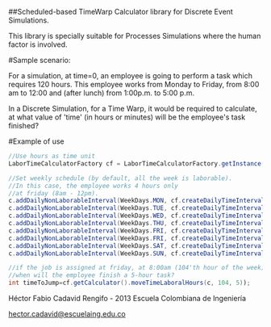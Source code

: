 
##Scheduled-based TimeWarp Calculator library for Discrete Event Simulations.

This library is specially suitable for Processes Simulations where the human 
factor is involved. 

#Sample scenario:

For a simulation, at time=0, an employee is going to perform a task which requires 
120 hours. This employee works from Monday to Friday, from 8:00 am to 12:00 and 
(after lunch) from 1:00p.m. to 5:00 p.m.

In a Discrete Simulation, for a Time Warp, it would be required to calculate, 
at what value of 'time' (in hours or minutes) will be the employee's task
finished?


#Example of use

```java
//Use hours as time unit
LaborTimeCalculatorFactory cf = LaborTimeCalculatorFactory.getInstance(TimeUnit.HOUR);

//Set weekly schedule (by default, all the week is laborable). 
//In this case, the employee works 4 hours only 
//at friday (8am - 12pm).
c.addDailyNonLaborableInterval(WeekDays.MON, cf.createDailyTimeInterval(0, 24));
c.addDailyNonLaborableInterval(WeekDays.TUE, cf.createDailyTimeInterval(0, 24));
c.addDailyNonLaborableInterval(WeekDays.WED, cf.createDailyTimeInterval(0, 24));
c.addDailyNonLaborableInterval(WeekDays.THU, cf.createDailyTimeInterval(0, 24));
c.addDailyNonLaborableInterval(WeekDays.FRI, cf.createDailyTimeInterval(0, 8));
c.addDailyNonLaborableInterval(WeekDays.FRI, cf.createDailyTimeInterval(12, 24));
c.addDailyNonLaborableInterval(WeekDays.SAT, cf.createDailyTimeInterval(0, 24));
c.addDailyNonLaborableInterval(WeekDays.SUN, cf.createDailyTimeInterval(0, 24));

//if the job is assigned at friday, at 8:00am (104'th hour of the week),
//when will the employee finish a 5-hour task?
int timeToJump=cf.getCalculator().moveTimeLaboralHours(c, 104, 5));
```




Héctor Fabio Cadavid Rengifo - 2013
Escuela Colombiana de Ingeniería


hector.cadavid@escuelaing.edu.co
